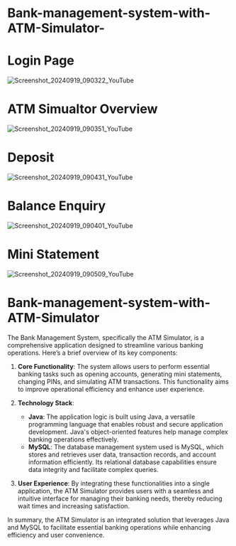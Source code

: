 # Bank-management-system-with-ATM-Simulator-

# Login Page
![Screenshot_20240919_090322_YouTube](https://github.com/user-attachments/assets/678c46f2-c321-4f4f-ada4-bf04d31e804d)

# ATM Simualtor Overview
![Screenshot_20240919_090351_YouTube](https://github.com/user-attachments/assets/643be90b-be53-4b45-b8dd-afe6e9114522)

# Deposit
![Screenshot_20240919_090431_YouTube](https://github.com/user-attachments/assets/9748380f-8de2-4b1c-9bb3-8941285f3e37)

# Balance Enquiry
![Screenshot_20240919_090401_YouTube](https://github.com/user-attachments/assets/5b94233e-4ddc-4015-9f00-f21fdc8e8a70)

# Mini Statement
![Screenshot_20240919_090509_YouTube](https://github.com/user-attachments/assets/60933dca-80be-4beb-b7c4-0a57ff2dfc03)

# Bank-management-system-with-ATM-Simulator

The Bank Management System, specifically the ATM Simulator, is a comprehensive application designed to streamline various banking operations. Here’s a brief overview of its key components:

1. **Core Functionality**: The system allows users to perform essential banking tasks such as opening accounts, generating mini statements, changing PINs, and simulating ATM transactions. This functionality aims to improve operational efficiency and enhance user experience.

2. **Technology Stack**:
   - **Java**: The application logic is built using Java, a versatile programming language that enables robust and secure application development. Java's object-oriented features help manage complex banking operations effectively.
   - **MySQL**: The database management system used is MySQL, which stores and retrieves user data, transaction records, and account information efficiently. Its relational database capabilities ensure data integrity and facilitate complex queries.

3. **User Experience**: By integrating these functionalities into a single application, the ATM Simulator provides users with a seamless and intuitive interface for managing their banking needs, thereby reducing wait times and increasing satisfaction.

In summary, the ATM Simulator is an integrated solution that leverages Java and MySQL to facilitate essential banking operations while enhancing efficiency and user convenience.


